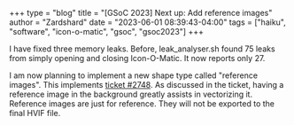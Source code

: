 +++
type = "blog"
title = "[GSoC 2023] Next up: Add reference images"
author = "Zardshard"
date = "2023-06-01 08:39:43-04:00"
tags = ["haiku", "software", "icon-o-matic", "gsoc", "gsoc2023"]
+++

I have fixed three memory leaks. Before, leak_analyser.sh found 75 leaks from simply opening and closing Icon-O-Matic. It now reports only 27.

I am now planning to implement a new shape type called "reference images". This implements [ticket #2748](https://dev.haiku-os.org/ticket/2748). As discussed in the ticket, having a reference image in the background greatly assists in vectorizing it. Reference images are just for reference. They will not be exported to the final HVIF file.
